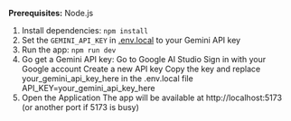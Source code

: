 
**Prerequisites:**  Node.js


1. Install dependencies:
   `npm install`
2. Set the `GEMINI_API_KEY` in [.env.local](.env.local) to your Gemini API key
3. Run the app:
   `npm run dev`
4. Go get a Gemini API key:
  Go to Google AI Studio
  Sign in with your Google account
  Create a new API key
  Copy the key and replace your_gemini_api_key_here in the .env.local file
      API_KEY=your_gemini_api_key_here
5. Open the Application
The app will be available at http://localhost:5173 (or another port if 5173 is busy)
